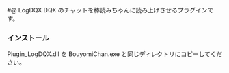 #@ LogDQX
DQX のチャットを棒読みちゃんに読み上げさせるプラグインです。

### インストール

Plugin_LogDQX.dll を BouyomiChan.exe と同じディレクトリにコピーしてください。
